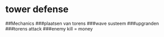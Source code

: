 ﻿# tower defense

##Mechanics
###plaatsen van torens
###wave susteem
###upgranden
###torens attack
###enemy kill = money 
